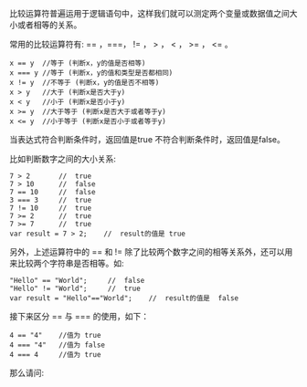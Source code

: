 比较运算符普遍运用于逻辑语句中，这样我们就可以测定两个变量或数据值之间大小或者相等的关系。

常用的比较运算符有: == ，===， != ， > ， < ， >= ， <= 。

    x == y  //等于 (判断x，y的值是否相等)
    x === y //等于 (判断x，y的值和类型是否都相同)
    x != y  //不等于 (判断x，y的值是否不相等)
    x > y   //大于 (判断x是否大于y)
    x < y   //小于 (判断x是否小于y)
    x >= y  //大于等于 (判断x是否大于或者等于y)
    x <= y  //小于等于 (判断x是否小于或者等于y)

当表达式符合判断条件时，返回值是true 不符合判断条件时，返回值是false。

比如判断数字之间的大小关系:

    7 > 2       //  true
    7 > 10      //  false
    7 == 10     //  false
    3 === 3     //  true
    7 != 10     //  true
    7 >= 2      //  true
    7 >= 7      //  true
    var result = 7 > 2;    //  result的值是 true

另外，上述运算符中的 == 和 != 除了比较两个数字之间的相等关系外，还可以用来比较两个字符串是否相等。如:

    "Hello" == "World";     //  false
    "Hello" != "World";     //  true
    var result = "Hello"=="World";    //  result的值是  false

接下来区分 == 与 === 的使用，如下：

    4 == "4"    //值为 true
    4 === "4"   //值为 false
    4 === 4     //值为 true

那么请问:





